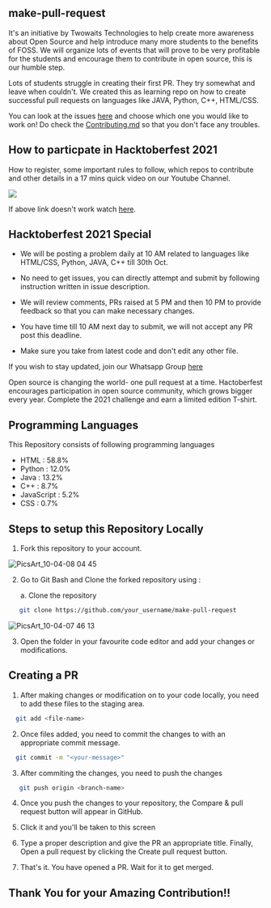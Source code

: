 <!-- ![Issues]()
![Stars GitHub]()
![Forks]()
[![project chat]() -->

## make-pull-request
It's an initiative by Twowaits Technologies to help create more awareness about Open Source and help introduce many more students to the benefits of FOSS. We will organize lots of events that will prove to be very profitable for the students and encourage them to contribute in open source, this is our humble step.

Lots of students struggle in creating their first PR. They try somewhat and leave when couldn't. We created this as learning repo on how to create successful pull requests on languages like JAVA, Python, C++, HTML/CSS.

You can look at the issues [here](https://github.com/twowaits/make-pull-request/issues) and choose which one you would like to work on! Do check the [Contributing.md](https://github.com/twowaits/make-pull-request/blob/master/CONTRIBUTING.md) so that you don't face any troubles.

## How to particpate in Hacktoberfest 2021

How to register, some important rules to follow, which repos to contribute and other details in a 17 mins quick video on our Youtube Channel.

[![](https://raw.githubusercontent.com/twowaits/make-pull-request/master/Images/Hacktoberfest_2021_YT_Thumbnail.png)](https://youtu.be/GuZpeobFsZw)

If above link doesn't work watch [here](https://youtu.be/GuZpeobFsZw).

## Hacktoberfest 2021 Special

- We will be posting a problem daily at 10 AM related to languages like HTML/CSS, Python, JAVA, C++ till 30th Oct.

- No need to get issues, you can directly attempt and submit by following instruction written in issue description.

- We will review comments, PRs raised at 5 PM and then 10 PM to provide feedback so that you can make necessary changes.

- You have time till 10 AM next day to submit, we will not accept any PR post this deadline.

- Make sure you take from latest code and don't edit any other file. 

If you wish to stay updated, join our Whatsapp Group [here](https://chat.whatsapp.com/H0Hn3m1sgKHKeJdoCSb74A)

Open source is changing the world- one pull request at a time.
Hactoberfest encourages participation in open source community, which grows bigger every year. 
Complete the 2021 challenge and earn a limited edition T-shirt.

## Programming Languages 
This Repository consists of following programming languages
  -  HTML : 58.8%
  -  Python : 12.0%
  -  Java : 13.2% 
  -  C++ : 8.7%
  - JavaScript : 5.2% 
  - CSS : 0.7%

## Steps to setup this Repository Locally

  1. Fork this repository to your account.

![PicsArt_10-04-08 04 45](https://user-images.githubusercontent.com/64744084/95018364-e7d2df00-067c-11eb-9989-5ed586adb11b.jpg)

  2. Go to Git Bash and Clone the forked repository using :
       
       a. Clone the repository
```bash
   git clone https://github.com/your_username/make-pull-request
```
![PicsArt_10-04-07 46 13](https://user-images.githubusercontent.com/64744084/95018081-e3a5c200-067a-11eb-8a51-acde725b0345.png)

 3. Open the folder in your favourite code editor and add your changes or modifications.
 
## Creating a PR 
 
 1. After making changes or modification on to your code locally, you need to add these files to the staging area.
```bash
  git add <file-name>
```
 2. Once files added, you need to commit the changes to with an appropriate commit message.
```bash
  git commit -m "<your-message>"
```
 3. After commiting the changes, you need to push the changes
```bash
   git push origin <branch-name>
```
 4. Once you push the changes to your repository, the Compare & pull request button will appear in GitHub.

 5. Click it and you'll be taken to this screen

 6. Type a proper description and give the PR an appropriate title. Finally, Open a pull request by clicking the Create pull request button.

 7. That's it. You have opened a PR. Wait for it to get merged.

## Thank You for your Amazing Contribution!!
